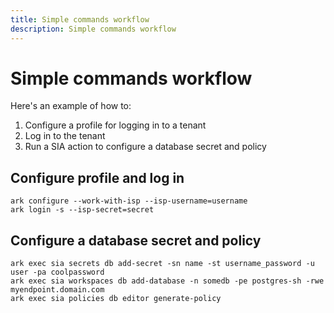 ```yaml
---
title: Simple commands workflow
description: Simple commands workflow
---
```


# Simple commands workflow

Here's an example of how to:

1. Configure a profile for logging in to a tenant
1. Log in to the tenant
1. Run a SIA action to configure a database secret and policy


## Configure profile and log in
```shell
ark configure --work-with-isp --isp-username=username
ark login -s --isp-secret=secret
```

## Configure a database secret and policy
```shell
ark exec sia secrets db add-secret -sn name -st username_password -u user -pa coolpassword
ark exec sia workspaces db add-database -n somedb -pe postgres-sh -rwe myendpoint.domain.com
ark exec sia policies db editor generate-policy
```
